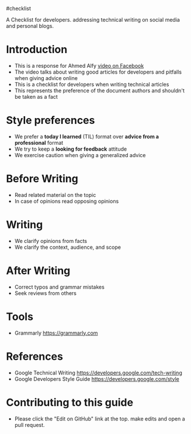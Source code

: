 #checklist

A Checklist for developers. addressing technical writing on social media and personal blogs.

# Introduction 

- This is a response for Ahmed Alfy [video on Facebook](https://fb.watch/hP_2R6RN4b/)
- The video talks about writing good articles for developers and pitfalls when giving advice online
- This is a checklist for developers when writing technical articles
- This represents the preference of the document authors and shouldn't be taken as a fact

# Style preferences

- We prefer a **today I learned** (TIL) format over **advice from a professional** format
- We try to keep a **looking for feedback** attitude
- We exercise caution when giving a generalized advice

# Before Writing

- Read related material on the topic
- In case of opinions read opposing opinions

# Writing

- We clarify opinions from facts
- We clarify the context, audience, and scope

# After Writing

- Correct typos and grammar mistakes
- Seek reviews from others

# Tools 

- Grammarly https://grammarly.com

# References

  - Google Technical Writing https://developers.google.com/tech-writing
  - Google Developers Style Guide https://developers.google.com/style

# Contributing to this guide

- Please click the "Edit on GitHub" link at the top. make edits and open a pull request.